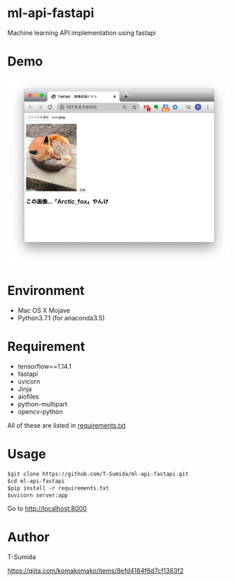 # ml-api-fastapi
Machine learning API implementation using fastapi

# Demo
![](./pic/demo.png)

# Environment
- Mac OS X Mojave
- Python3.7.1 (for anaconda3.5)


# Requirement
- tensorflow==1.14.1
- fastapi
- uvicorn
- Jinja
- aiofiles
- python-multipart
- opencv-python

All of these are listed in [requirements.txt](./requirements.txt)


# Usage
```
$git clone https://github.com/T-Sumida/ml-api-fastapi.git
$cd ml-api-fastapi
$pip install -r requirements.txt
$uvicorn server:app
```
Go to [http://localhost:8000](http://localhost:8000)


# Author
T-Sumida

https://qiita.com/komakomako/items/8efd4184f6d7cf1363f2
